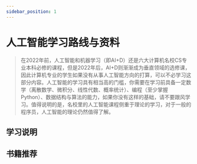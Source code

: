 ```yaml
---
sidebar_position: 1
---
```


# 人工智能学习路线与资料
>在2022年前，人工智能和机器学习（即AI+D）还是六大计算机名校CS专业本科必修的课程，但是2022年后，AI+D则渐渐成为垂直领域的选修课，因此计算机专业的学生如果没有从事人工智能方向的打算，可以不必学习这部分内容。人工智能的学习具有相当高的门槛，你需要在学习前具备一定数学（离散数学、微积分、线性代数、概率统计）、编程（至少掌握Python）、数据结构与算法的能力，如果你没有这样的基础，请不要跟风学习。值得说明的是，名校里的人工智能课程侧重于<H color="#f60">理论</H>的学习，对于一般的程序员，人工智能的<H color="#f60">理论</H>仍然值得了解。

## 学习说明


## 书籍推荐



